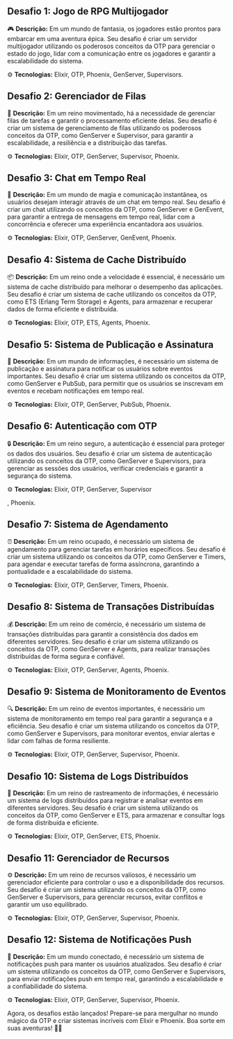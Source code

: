 ## Desafio 1: Jogo de RPG Multijogador

🎮 **Descrição:** Em um mundo de fantasia, os jogadores estão prontos para embarcar em uma aventura épica. Seu desafio é criar um servidor multijogador utilizando os poderosos conceitos da OTP para gerenciar o estado do jogo, lidar com a comunicação entre os jogadores e garantir a escalabilidade do sistema.

⚙️ **Tecnologias:** Elixir, OTP, Phoenix, GenServer, Supervisors.

## Desafio 2: Gerenciador de Filas

🧾 **Descrição:** Em um reino movimentado, há a necessidade de gerenciar filas de tarefas e garantir o processamento eficiente delas. Seu desafio é criar um sistema de gerenciamento de filas utilizando os poderosos conceitos da OTP, como GenServer e Supervisor, para garantir a escalabilidade, a resiliência e a distribuição das tarefas.

⚙️ **Tecnologias:** Elixir, OTP, GenServer, Supervisor, Phoenix.

## Desafio 3: Chat em Tempo Real

💬 **Descrição:** Em um mundo de magia e comunicação instantânea, os usuários desejam interagir através de um chat em tempo real. Seu desafio é criar um chat utilizando os conceitos da OTP, como GenServer e GenEvent, para garantir a entrega de mensagens em tempo real, lidar com a concorrência e oferecer uma experiência encantadora aos usuários.

⚙️ **Tecnologias:** Elixir, OTP, GenServer, GenEvent, Phoenix.

## Desafio 4: Sistema de Cache Distribuído

📦 **Descrição:** Em um reino onde a velocidade é essencial, é necessário um sistema de cache distribuído para melhorar o desempenho das aplicações. Seu desafio é criar um sistema de cache utilizando os conceitos da OTP, como ETS (Erlang Term Storage) e Agents, para armazenar e recuperar dados de forma eficiente e distribuída.

⚙️ **Tecnologias:** Elixir, OTP, ETS, Agents, Phoenix.

## Desafio 5: Sistema de Publicação e Assinatura

📢 **Descrição:** Em um mundo de informações, é necessário um sistema de publicação e assinatura para notificar os usuários sobre eventos importantes. Seu desafio é criar um sistema utilizando os conceitos da OTP, como GenServer e PubSub, para permitir que os usuários se inscrevam em eventos e recebam notificações em tempo real.

⚙️ **Tecnologias:** Elixir, OTP, GenServer, PubSub, Phoenix.

## Desafio 6: Autenticação com OTP

🔒 **Descrição:** Em um reino seguro, a autenticação é essencial para proteger os dados dos usuários. Seu desafio é criar um sistema de autenticação utilizando os conceitos da OTP, como GenServer e Supervisors, para gerenciar as sessões dos usuários, verificar credenciais e garantir a segurança do sistema.

⚙️ **Tecnologias:** Elixir, OTP, GenServer, Supervisor

, Phoenix.

## Desafio 7: Sistema de Agendamento

⏰ **Descrição:** Em um reino ocupado, é necessário um sistema de agendamento para gerenciar tarefas em horários específicos. Seu desafio é criar um sistema utilizando os conceitos da OTP, como GenServer e Timers, para agendar e executar tarefas de forma assíncrona, garantindo a pontualidade e a escalabilidade do sistema.

⚙️ **Tecnologias:** Elixir, OTP, GenServer, Timers, Phoenix.

## Desafio 8: Sistema de Transações Distribuídas

💰 **Descrição:** Em um reino de comércio, é necessário um sistema de transações distribuídas para garantir a consistência dos dados em diferentes servidores. Seu desafio é criar um sistema utilizando os conceitos da OTP, como GenServer e Agents, para realizar transações distribuídas de forma segura e confiável.

⚙️ **Tecnologias:** Elixir, OTP, GenServer, Agents, Phoenix.

## Desafio 9: Sistema de Monitoramento de Eventos

🔍 **Descrição:** Em um reino de eventos importantes, é necessário um sistema de monitoramento em tempo real para garantir a segurança e a eficiência. Seu desafio é criar um sistema utilizando os conceitos da OTP, como GenServer e Supervisors, para monitorar eventos, enviar alertas e lidar com falhas de forma resiliente.

⚙️ **Tecnologias:** Elixir, OTP, GenServer, Supervisor, Phoenix.

## Desafio 10: Sistema de Logs Distribuídos

📝 **Descrição:** Em um reino de rastreamento de informações, é necessário um sistema de logs distribuídos para registrar e analisar eventos em diferentes servidores. Seu desafio é criar um sistema utilizando os conceitos da OTP, como GenServer e ETS, para armazenar e consultar logs de forma distribuída e eficiente.

⚙️ **Tecnologias:** Elixir, OTP, GenServer, ETS, Phoenix.

## Desafio 11: Gerenciador de Recursos

⚙️ **Descrição:** Em um reino de recursos valiosos, é necessário um gerenciador eficiente para controlar o uso e a disponibilidade dos recursos. Seu desafio é criar um sistema utilizando os conceitos da OTP, como GenServer e Supervisors, para gerenciar recursos, evitar conflitos e garantir um uso equilibrado.

⚙️ **Tecnologias:** Elixir, OTP, GenServer, Supervisor, Phoenix.

## Desafio 12: Sistema de Notificações Push

🔔 **Descrição:** Em um mundo conectado, é necessário um sistema de notificações push para manter os usuários atualizados. Seu desafio é criar um sistema utilizando os conceitos da OTP, como GenServer e Supervisors, para enviar notificações push em tempo real, garantindo a escalabilidade e a confiabilidade do sistema.

⚙️ **Tecnologias:** Elixir, OTP, GenServer, Supervisor, Phoenix.

Agora, os desafios estão lançados! Prepare-se para mergulhar no mundo mágico da OTP e criar sistemas incríveis com Elixir e Phoenix. Boa sorte em suas aventuras! 🚀✨